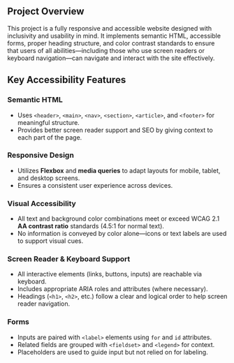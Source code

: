 ## Project Overview
This project is a fully responsive and accessible website designed with inclusivity and usability in mind. It implements semantic HTML, accessible forms, proper heading structure, and color contrast standards to ensure that users of all abilities—including those who use screen readers or keyboard navigation—can navigate and interact with the site effectively.

## Key Accessibility Features

### Semantic HTML
- Uses `<header>`, `<main>`, `<nav>`, `<section>`, `<article>`, and `<footer>` for meaningful structure.
- Provides better screen reader support and SEO by giving context to each part of the page.

### Responsive Design
- Utilizes **Flexbox** and **media queries** to adapt layouts for mobile, tablet, and desktop screens.
- Ensures a consistent user experience across devices.

### Visual Accessibility
- All text and background color combinations meet or exceed WCAG 2.1 **AA contrast ratio** standards (4.5:1 for normal text).
- No information is conveyed by color alone—icons or text labels are used to support visual cues.

### Screen Reader & Keyboard Support
- All interactive elements (links, buttons, inputs) are reachable via keyboard.
- Includes appropriate ARIA roles and attributes (where necessary).
- Headings (`<h1>`, `<h2>`, etc.) follow a clear and logical order to help screen reader navigation.

### Forms
- Inputs are paired with `<label>` elements using `for` and `id` attributes.
- Related fields are grouped with `<fieldset>` and `<legend>` for context.
- Placeholders are used to guide input but not relied on for labeling.